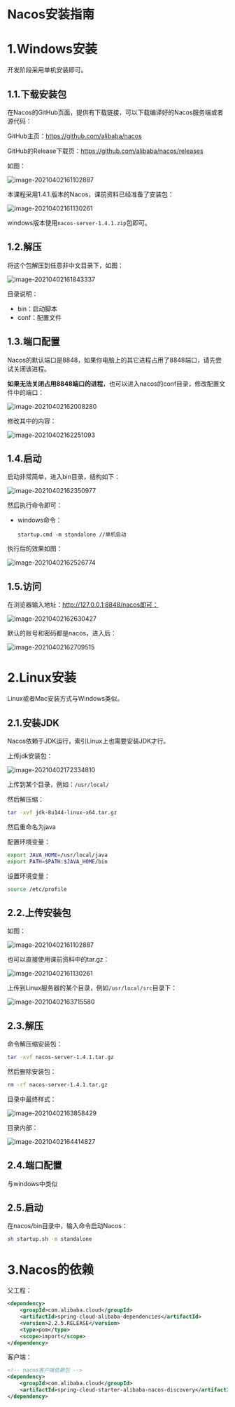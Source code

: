 # Nacos安装指南



# 1.Windows安装

开发阶段采用单机安装即可。

## 1.1.下载安装包

在Nacos的GitHub页面，提供有下载链接，可以下载编译好的Nacos服务端或者源代码：

GitHub主页：https://github.com/alibaba/nacos

GitHub的Release下载页：https://github.com/alibaba/nacos/releases

如图：

![image-20210402161102887](https://cdn.jsdelivr.net/gh/God-ljw/picbed@main/img2/202210082211585.png)



本课程采用1.4.1.版本的Nacos，课前资料已经准备了安装包：

![image-20210402161130261](https://cdn.jsdelivr.net/gh/God-ljw/picbed@main/img2/202210082211587.png)

windows版本使用`nacos-server-1.4.1.zip`包即可。



## 1.2.解压

将这个包解压到任意非中文目录下，如图：

![image-20210402161843337](https://cdn.jsdelivr.net/gh/God-ljw/picbed@main/img2/202210082211588.png)

目录说明：

- bin：启动脚本
- conf：配置文件



## 1.3.端口配置

Nacos的默认端口是8848，如果你电脑上的其它进程占用了8848端口，请先尝试关闭该进程。

**如果无法关闭占用8848端口的进程**，也可以进入nacos的conf目录，修改配置文件中的端口：

![image-20210402162008280](https://cdn.jsdelivr.net/gh/God-ljw/picbed@main/img2/202210082211589.png)

修改其中的内容：

![image-20210402162251093](https://cdn.jsdelivr.net/gh/God-ljw/picbed@main/img2/202210082211590.png)



## 1.4.启动

启动非常简单，进入bin目录，结构如下：

![image-20210402162350977](https://cdn.jsdelivr.net/gh/God-ljw/picbed@main/img2/202210082211591.png)

然后执行命令即可：

- windows命令：

  ```
  startup.cmd -m standalone //单机启动
  ```


执行后的效果如图：

![image-20210402162526774](https://cdn.jsdelivr.net/gh/God-ljw/picbed@main/img2/202210082211592.png)



## 1.5.访问

在浏览器输入地址：http://127.0.0.1:8848/nacos即可：

![image-20210402162630427](https://cdn.jsdelivr.net/gh/God-ljw/picbed@main/img2/202210082211593.png)

默认的账号和密码都是nacos，进入后：

![image-20210402162709515](https://cdn.jsdelivr.net/gh/God-ljw/picbed@main/img2/202210082211594.png)





# 2.Linux安装

Linux或者Mac安装方式与Windows类似。

## 2.1.安装JDK

Nacos依赖于JDK运行，索引Linux上也需要安装JDK才行。

上传jdk安装包：

![image-20210402172334810](https://cdn.jsdelivr.net/gh/God-ljw/picbed@main/img2/202210082211595.png)

上传到某个目录，例如：`/usr/local/`



然后解压缩：

```sh
tar -xvf jdk-8u144-linux-x64.tar.gz
```

然后重命名为java



配置环境变量：

```sh
export JAVA_HOME=/usr/local/java
export PATH=$PATH:$JAVA_HOME/bin
```

设置环境变量：

```sh
source /etc/profile
```





## 2.2.上传安装包

如图：

![image-20210402161102887](https://cdn.jsdelivr.net/gh/God-ljw/picbed@main/img2/202210082211585.png)

也可以直接使用课前资料中的tar.gz：

![image-20210402161130261](https://cdn.jsdelivr.net/gh/God-ljw/picbed@main/img2/202210082211587.png)

上传到Linux服务器的某个目录，例如`/usr/local/src`目录下：

![image-20210402163715580](https://cdn.jsdelivr.net/gh/God-ljw/picbed@main/img2/202210082211596.png)



## 2.3.解压

命令解压缩安装包：

```sh
tar -xvf nacos-server-1.4.1.tar.gz
```

然后删除安装包：

```sh
rm -rf nacos-server-1.4.1.tar.gz
```

目录中最终样式：

![image-20210402163858429](https://cdn.jsdelivr.net/gh/God-ljw/picbed@main/img2/202210082211597.png)

目录内部：

![image-20210402164414827](https://cdn.jsdelivr.net/gh/God-ljw/picbed@main/img2/202210082211598.png)



## 2.4.端口配置

与windows中类似



## 2.5.启动

在nacos/bin目录中，输入命令启动Nacos：

```sh
sh startup.sh -m standalone
```







# 3.Nacos的依赖

父工程：

```xml
<dependency>
    <groupId>com.alibaba.cloud</groupId>
    <artifactId>spring-cloud-alibaba-dependencies</artifactId>
    <version>2.2.5.RELEASE</version>
    <type>pom</type>
    <scope>import</scope>
</dependency>
```



客户端：

```xml
<!-- nacos客户端依赖包 -->
<dependency>
    <groupId>com.alibaba.cloud</groupId>
    <artifactId>spring-cloud-starter-alibaba-nacos-discovery</artifactId>
</dependency>

```







